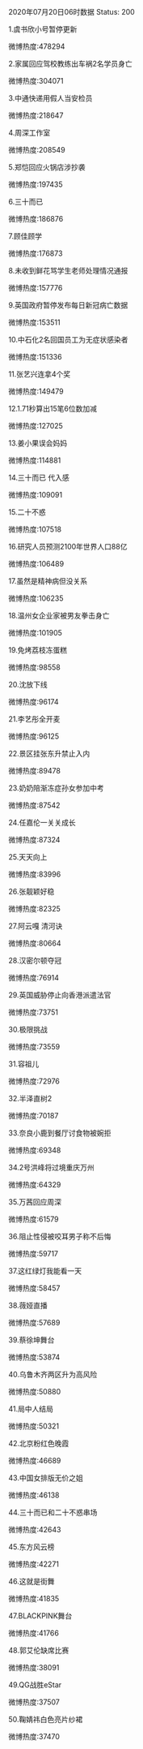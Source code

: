 2020年07月20日06时数据
Status: 200

1.虞书欣小号暂停更新

微博热度:478294

2.家属回应驾校教练出车祸2名学员身亡

微博热度:304071

3.中通快递用假人当安检员

微博热度:218647

4.周深工作室

微博热度:208549

5.郑恺回应火锅店涉抄袭

微博热度:197435

6.三十而已

微博热度:186876

7.顾佳顾学

微博热度:176873

8.未收到鲜花骂学生老师处理情况通报

微博热度:157776

9.英国政府暂停发布每日新冠病亡数据

微博热度:153511

10.中石化2名回国员工为无症状感染者

微博热度:151336

11.张艺兴连拿4个奖

微博热度:149479

12.1.71秒算出15笔6位数加减

微博热度:127025

13.姜小果误会妈妈

微博热度:114881

14.三十而已 代入感

微博热度:109091

15.二十不惑

微博热度:107518

16.研究人员预测2100年世界人口88亿

微博热度:106489

17.虽然是精神病但没关系

微博热度:106235

18.温州女企业家被男友拳击身亡

微博热度:101905

19.免烤荔枝冻蛋糕

微博热度:98558

20.沈放下线

微博热度:96174

21.李艺彤全开麦

微博热度:96125

22.景区挂张东升禁止入内

微博热度:89478

23.奶奶陪渐冻症孙女参加中考

微博热度:87542

24.任嘉伦一关关成长

微博热度:87324

25.天天向上

微博热度:83996

26.张靓颖好稳

微博热度:82325

27.阿云嘎 清河诀

微博热度:80664

28.汉密尔顿夺冠

微博热度:76914

29.英国威胁停止向香港派遣法官

微博热度:73751

30.极限挑战

微博热度:73559

31.容祖儿

微博热度:72976

32.半泽直树2

微博热度:70187

33.奈良小鹿到餐厅讨食物被婉拒

微博热度:69348

34.2号洪峰将过境重庆万州

微博热度:64329

35.万茜回应周深

微博热度:61579

36.阻止性侵被咬耳男子称不后悔

微博热度:59717

37.这红绿灯我能看一天

微博热度:58457

38.薇娅直播

微博热度:57689

39.蔡徐坤舞台

微博热度:53874

40.乌鲁木齐两区升为高风险

微博热度:50880

41.局中人结局

微博热度:50321

42.北京粉红色晚霞

微博热度:46689

43.中国女排版无价之姐

微博热度:46138

44.三十而已和二十不惑串场

微博热度:42643

45.东方风云榜

微博热度:42271

46.这就是街舞

微博热度:41835

47.BLACKPINK舞台

微博热度:41766

48.郭艾伦缺席比赛

微博热度:38091

49.QG战胜eStar

微博热度:37507

50.鞠婧祎白色亮片纱裙

微博热度:37470

